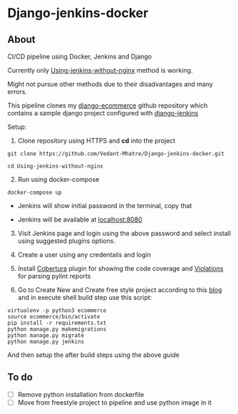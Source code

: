 # Django-jenkins-docker

## About
CI/CD pipeline using Docker, Jenkins and Django

Currently only [Using-jenkins-without-nginx](https://github.com/Vedant-Mhatre/Django-jenkins-docker-CI-CD-pipeline/tree/main/Using-jenkins-without-nginx) method is working.

Might not pursue other methods due to their disadvantages and many errors.

This pipeline clones my [django-ecommerce](https://github.com/Vedant-Mhatre/django-ecommerce) github repository which contains a sample django project configured with [django-jenkins](https://pypi.org/project/django-jenkins/)

Setup:

1. Clone repository using HTTPS and **cd** into the project
```
git clone https://github.com/Vedant-Mhatre/Django-jenkins-docker.git
```
```
cd Using-jenkins-without-nginx
```

2. Run using docker-compose
```
docker-compose up
```

* Jenkins will show initial password in the terminal, copy that

* Jenkins will be available at [localhost:8080](http://localhost:8080/)

3. Visit Jenkins page and login using the above password and select install using suggested plugins options.

4. Create a user using any credentails and login

5. Install [Cobertura](https://plugins.jenkins.io/cobertura/)  plugin for showing the code coverage and [Violations](https://plugins.jenkins.io/violations/) for parsing pylint reports

6. Go to Create New and Create free style project according to this [blog](https://medium.com/aubergine-solutions/django-jenkins-integration-for-django-project-3fe3251cd6f4) and in execute shell build step use this script:
```
virtualenv -p python3 ecommerce
source ecommerce/bin/activate
pip install -r requirements.txt
python manage.py makemigrations
python manage.py migrate
python manage.py jenkins
```
And then setup the after build steps using the above guide

## To do

- [ ] Remove python installation from dockerfile
- [ ] Move from freestyle project to pipeline and use python image in it
